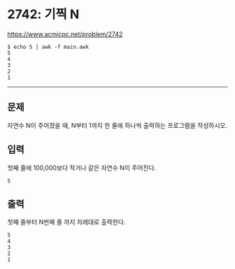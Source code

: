 # 2742: 기찍 N

https://www.acmicpc.net/problem/2742

```
$ echo 5 | awk -f main.awk
5
4
3
2
1
```

---

## 문제

자연수 N이 주어졌을 때, N부터 1까지 한 줄에 하나씩 출력하는 프로그램을
작성하시오.

## 입력

첫째 줄에 100,000보다 작거나 같은 자연수 N이 주어진다.

```
5
```

## 출력

첫째 줄부터 N번째 줄 까지 차례대로 출력한다.

```
5
4
3
2
1
```
